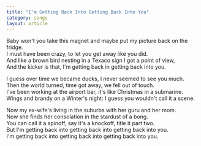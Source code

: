 ```yaml
---
title: "I'm Getting Back Into Getting Back Into You"
category: songs
layout: article
---
```


Baby won't you take this magnet and maybe put my picture back on the fridge.  
I must have been crazy, to let you get away like you did.  
And like a brown bird nesting in a Texaco sign I got a point of view,  
And the kicker is that, I'm getting back in getting back into you.

I guess over time we became ducks, I never seemed to see you much.  
Then the world turned, time got away, we fell out of touch.  
I've been working at the airport bar, it's like Christmas in a submarine.  
Wings and brandy on a Winter's night: I guess you wouldn't call it a scene.

Now my ex-wife's living in the suburbs with her guru and her mom.  
Now she finds her consolation in the stardust of a bong.  
You can call it a spinoff, say it's a knockoff, title it part two.  
But I'm getting back into getting back into getting back into you.  
I'm getting back into getting back into getting back into you.
